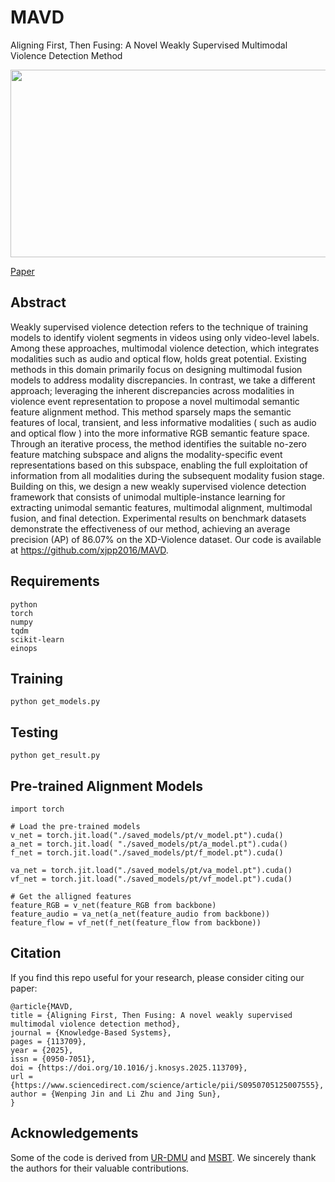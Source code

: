 # MAVD
 Aligning First, Then Fusing: A Novel Weakly Supervised Multimodal Violence Detection Method  


 <p align="center">
    <img src=img.png width="800" height="300"/>
</p>

 [Paper](https://arxiv.org/abs/2501.07496)

## Abstract
Weakly supervised violence detection refers to the technique of training models to identify violent segments in videos using only video-level labels. Among these approaches, multimodal violence detection, which integrates modalities such as audio and optical flow, holds great potential. Existing methods in this domain primarily focus on designing multimodal fusion models to address modality discrepancies. In contrast, we take a different approach; leveraging the inherent discrepancies across modalities in violence event representation to propose a novel multimodal semantic feature alignment method. This method sparsely maps the semantic features of local, transient, and less informative modalities ( such as audio and optical flow ) into the more informative RGB semantic feature space. Through an iterative process, the method identifies the suitable no-zero feature matching subspace and aligns the modality-specific event representations based on this subspace, enabling the full exploitation of information from all modalities during the subsequent modality fusion stage. Building on this, we design a new weakly supervised violence detection framework that consists of unimodal multiple-instance learning for extracting unimodal semantic features, multimodal alignment, multimodal fusion, and final detection. Experimental results on benchmark datasets demonstrate the effectiveness of our method, achieving an average precision (AP) of 86.07% on the XD-Violence dataset. Our code is available at https://github.com/xjpp2016/MAVD.

## Requirements  

    python
    torch
    numpy
    tqdm
    scikit-learn
    einops


## Training

    python get_models.py 



## Testing

    python get_result.py


## Pre-trained Alignment Models

    import torch

    # Load the pre-trained models
    v_net = torch.jit.load("./saved_models/pt/v_model.pt").cuda()
    a_net = torch.jit.load( "./saved_models/pt/a_model.pt").cuda()
    f_net = torch.jit.load("./saved_models/pt/f_model.pt").cuda()

    va_net = torch.jit.load("./saved_models/pt/va_model.pt").cuda()
    vf_net = torch.jit.load("./saved_models/pt/vf_model.pt").cuda()

    # Get the alligned features
    feature_RGB = v_net(feature_RGB from backbone)
    feature_audio = va_net(a_net(feature_audio from backbone))
    feature_flow = vf_net(f_net(feature_flow from backbone))


## Citation
If you find this repo useful for your research, please consider citing our paper:
```
@article{MAVD,
title = {Aligning First, Then Fusing: A novel weakly supervised multimodal violence detection method},
journal = {Knowledge-Based Systems},
pages = {113709},
year = {2025},
issn = {0950-7051},
doi = {https://doi.org/10.1016/j.knosys.2025.113709},
url = {https://www.sciencedirect.com/science/article/pii/S0950705125007555},
author = {Wenping Jin and Li Zhu and Jing Sun},
}
```

## Acknowledgements
Some of the code is derived from [UR-DMU](https://github.com/henrryzh1/UR-DMU) and [MSBT](https://github.com/shengyangsun/MSBT). We sincerely thank the authors for their valuable contributions.